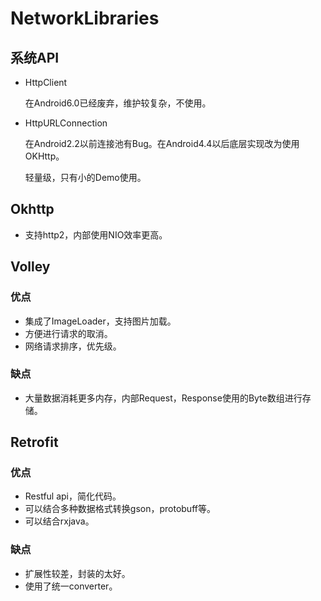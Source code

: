# NetworkLibraries

## 系统API

* HttpClient

  在Android6.0已经废弃，维护较复杂，不使用。

* HttpURLConnection

  在Android2.2以前连接池有Bug。在Android4.4以后底层实现改为使用OKHttp。

  轻量级，只有小的Demo使用。



## Okhttp

* 支持http2，内部使用NIO效率更高。



## Volley

### 优点

* 集成了ImageLoader，支持图片加载。
* 方便进行请求的取消。
* 网络请求排序，优先级。

### 缺点

* 大量数据消耗更多内存，内部Request，Response使用的Byte数组进行存储。



## Retrofit

### 优点

* Restful api，简化代码。
* 可以结合多种数据格式转换gson，protobuff等。
* 可以结合rxjava。

### 缺点

* 扩展性较差，封装的太好。
* 使用了统一converter。